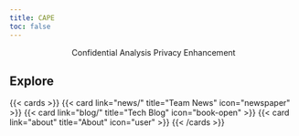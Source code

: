 ```yaml
---
title: CAPE
toc: false
---
```


<p style="text-align:center">
  Confidential Analysis Privacy Enhancement
</p>

## Explore

{{< cards >}}
{{< card link="news/" title="Team News" icon="newspaper" >}}
{{< card link="blog/" title="Tech Blog" icon="book-open" >}}
{{< card link="about" title="About" icon="user" >}}
{{< /cards >}}
